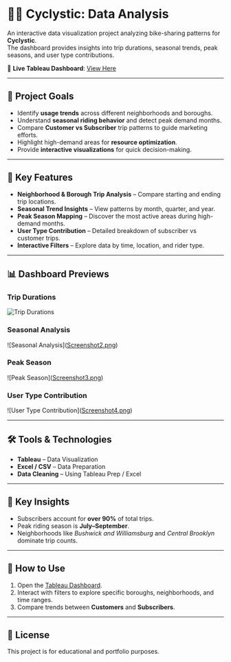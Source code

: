 # 🚴‍♂ Cyclystic: Data Analysis

An interactive data visualization project analyzing bike-sharing patterns for **Cyclystic**.  
The dashboard provides insights into trip durations, seasonal trends, peak seasons, and user type contributions.

🔗 **Live Tableau Dashboard**: [View Here](https://public.tableau.com/views/Cyclystic_17384244176160/Story1?:language=en-US&:sid=&:redirect=auth&:display_count=n&:origin=viz_share_link)

---

## 🎯 Project Goals
- Identify **usage trends** across different neighborhoods and boroughs.
- Understand **seasonal riding behavior** and detect peak demand months.
- Compare **Customer vs Subscriber** trip patterns to guide marketing efforts.
- Highlight high-demand areas for **resource optimization**.
- Provide **interactive visualizations** for quick decision-making.

---

## 🌟 Key Features
- **Neighborhood & Borough Trip Analysis** – Compare starting and ending trip locations.
- **Seasonal Trend Insights** – View patterns by month, quarter, and year.
- **Peak Season Mapping** – Discover the most active areas during high-demand months.
- **User Type Contribution** – Detailed breakdown of subscriber vs customer trips.
- **Interactive Filters** – Explore data by time, location, and rider type.

---

## 📊 Dashboard Previews

### Trip Durations
![Trip Durations]([Screenshot1.png](https://github.com/saheb1999/Cyclystic-Data-Analysis/blob/main/Trip%20Durations.png))

### Seasonal Analysis
![Seasonal Analysis]([Screenshot2.png](https://github.com/saheb1999/Cyclystic-Data-Analysis/blob/main/Seasonal%20Analysis.png
))

### Peak Season
![Peak Season]([Screenshot3.png](https://github.com/saheb1999/Cyclystic-Data-Analysis/blob/main/Peak%20Season.png
))

### User Type Contribution
![User Type Contribution]([Screenshot4.png](https://github.com/saheb1999/Cyclystic-Data-Analysis/blob/main/User%20Type%20Contribution.png
))

---


## 🛠 Tools & Technologies
- **Tableau** – Data Visualization
- **Excel / CSV** – Data Preparation
- **Data Cleaning** – Using Tableau Prep / Excel

---

## 📌 Key Insights
- Subscribers account for **over 90%** of total trips.
- Peak riding season is **July–September**.
- Neighborhoods like *Bushwick and Williamsburg* and *Central Brooklyn* dominate trip counts.

---

## 📂 How to Use
1. Open the [Tableau Dashboard](https://public.tableau.com/views/Cyclystic_17384244176160/Story1?:language=en-US&:sid=&:redirect=auth&:display_count=n&:origin=viz_share_link).
2. Interact with filters to explore specific boroughs, neighborhoods, and time ranges.
3. Compare trends between **Customers** and **Subscribers**.

---

## 📜 License
This project is for educational and portfolio purposes.
